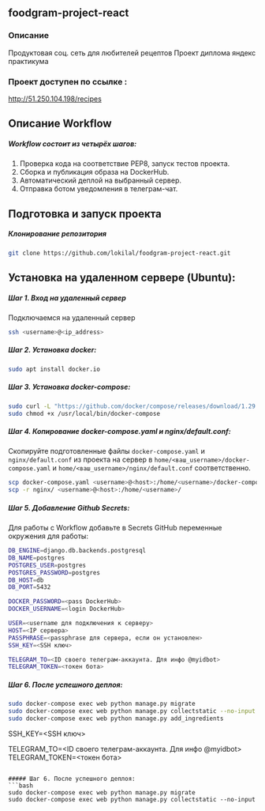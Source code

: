 ## foodgram-project-react
### Описание
Продуктовая соц. сеть для любителей рецептов
Проект диплома яндекс практикума

### Проект доступен по ссылке :
http://51.250.104.198/recipes


## Описание Workflow

##### Workflow состоит из четырёх шагов:

1. Проверка кода на соответствие PEP8, запуск тестов проекта.
2. Сборка и публикация образа на DockerHub.
3. Автоматический деплой на выбранный сервер.
4. Отправка ботом уведомления в телеграм-чат.


## Подготовка и запуск проекта
##### Клонирование репозитория
```bash
git clone https://github.com/lokilal/foodgram-project-react.git
```

## Установка на удаленном сервере (Ubuntu):
##### Шаг 1. Вход на удаленный сервер
Подключаемся на удаленный сервер
```bash
ssh <username>@<ip_address>
```

##### Шаг 2. Установка docker:

```bash
sudo apt install docker.io 
```

##### Шаг 3. Установка docker-compose:

```bash
sudo curl -L "https://github.com/docker/compose/releases/download/1.29.2/docker-compose-$(uname -s)-$(uname -m)" -o /usr/local/bin/docker-compose
sudo chmod +x /usr/local/bin/docker-compose
```

##### Шаг 4. Копирование docker-compose.yaml и nginx/default.conf:
Скопируйте подготовленные файлы `docker-compose.yaml` и `nginx/default.conf` из проекта на сервер в `home/<ваш_username>/docker-compose.yaml` и `home/<ваш_username>/nginx/default.conf` соответственно.


```bash
scp docker-compose.yaml <username>@<host>:/home/<username>/docker-compose.yaml
scp -r nginx/ <username>@<host>:/home/<username>/
```

##### Шаг 5.  Добавление Github Secrets:
Для работы с Workflow добавьте в Secrets GitHub переменные окружения для работы:
```bash
DB_ENGINE=django.db.backends.postgresql
DB_NAME=postgres
POSTGRES_USER=postgres
POSTGRES_PASSWORD=postgres
DB_HOST=db
DB_PORT=5432

DOCKER_PASSWORD=<pass DockerHub>
DOCKER_USERNAME=<login DockerHub>

USER=<username для подключения к серверу>
HOST=<IP сервера>
PASSPHRASE=<passphrase для сервера, если он установлен>
SSH_KEY=<SSH ключ>

TELEGRAM_TO=<ID своего телеграм-аккаунта. Для инфо @myidbot>
TELEGRAM_TOKEN=<токен бота>
```

##### Шаг 6. После успешного деплоя:
```bash
sudo docker-compose exec web python manage.py migrate 
sudo docker-compose exec web python manage.py collectstatic --no-input
sudo docker-compose exec web python manage.py add_ingredients
```
SSH_KEY=<SSH ключ>

TELEGRAM_TO=<ID своего телеграм-аккаунта. Для инфо @myidbot>
TELEGRAM_TOKEN=<токен бота>
```

##### Шаг 6. После успешного деплоя:
```bash
sudo docker-compose exec web python manage.py migrate 
sudo docker-compose exec web python manage.py collectstatic --no-input
```
